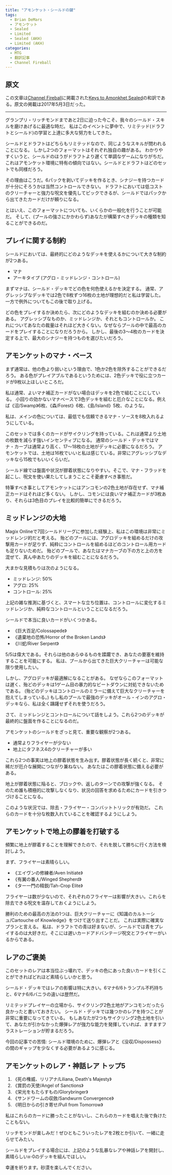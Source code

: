 ```yaml
---
title: "アモンケット・シールドの鍵"
tags:
  - Brian DeMars
  - アモンケット
  - Sealed
  - Limited
  - Sealed (AKH)
  - Limited (AKH)
categories:
  - MTG
  - 翻訳記事
  - Channel Fireball
---
```


## 原文

この文章は[Channel Fireball](http://www.channelfireball.com/)に掲載された[Keys to Amonkhet Sealed](https://www.channelfireball.com/articles/keys-to-amonkhet-sealed/)の和訳である。原文の掲載は2017年5月3日だった。

<!-- more -->

----

グランプリ・リッチモンドまであと2日に迫った今こそ、我々のシールド・スキルを磨けあげるに最適な時だ。
私はこのイベントに夢中で、リミテッド(ドラフトとシールド)の学習と上達に多大な努力をしてきた。

シールドとドラフトはどちらもリミテッドなので、同じようなスキルが問われることになる。
しかし2つのフォーマットはそれぞれ独自の趣がある。
わかりやすくいうと、シールドのほうがドラフトより遅くて単調なゲームになりがちだ。
これはアモンケット環境に特有の傾向ではない。シールドとドラフトはどのセットでも同様だろう。

その理由はこうだ。6パックを剥いてデッキを作るとき、シナジーを持つカードが十分にそろうかは当然コントロールできない。
ドラフトにおいては低コストのクリーチャーと強力な呪文を優先してピックできるが、シールドではパックから出てきたカードだけが頼りになる。

とはいえ、このフォーマットについても、いくらかの一般化を行うことが可能だ。
そして、(プールの強さにかかわらず)あなたが構築すべきデッキの種類を知ることができるのだ。

## プレイに関する制約

シールドにおいては、最終的にどのようなデッキを使えるかについて大きな制約が2つある。

  * マナ
  * アーキタイプ (アグロ・ミッドレンジ・コントロール)

まずマナは、シールド・デッキでどの色を何色使えるかを決定する。
通常、アグレッシブなデッキでは2色で8枚ずつ16枚の土地が理想的だと私は学習した。
一方で例外についてもこの後で取り上げる。

どの色をプレイするか決めたら、次にどのようなデッキを組むのか決める必要がある。
アグレッシブなものか、ミッドレンジか、それともコントロールか。
これについてあなたの裁量はそれほど大きくない。なぜならプールの中で最高のカードをプレイすることになりだろうから。
しかし、最後の3～4枚のカードを決定する上で、最大のシナジーを持つものを選びたいだろう。

## アモンケットのマナ・ベース

まず通常は、他の色より弱いという理由で、1色か2色を除外することができるだろう。
ある色がプレイアブルであるというためには、2色デッキで役に立つカードが9枚以上ほしいところだ。

私は通常、よいマナ補正カードがない場合はデッキを2色で組むことにしている。
小回りの効かないマナベースで3色デッキを組むと厄介なことになる。例えば《沼/Swamp》6枚、《森/Forest》6枚、《島/Island》5枚、のような。

私は、メインの色については、最低でも信頼できるマナ・ソースを8枚入れるようにしている。

このセットでは多くのカードがサイクリングを持っている。これは通常より土地の枚数を減らす強いインセンティブになる。
通常のシールド・デッキではマナ・カーブは通常より高く、17～18枚の土地がデッキに必要になるだろう。
アモンケットでは、土地は16枚でいいと私は感じている。非常にアグレッシブなデッキなら15枚でもいいくらいだ。

シールド線では盤面や状況が膠着状態になりやすい。そこで、マナ・フラッドを起こし、呪文を使い果たしてしまうことこそ憂慮すべき事態だ。

特筆すべき事としてアモンケットにはアンコモンの2色土地が存在せず、マナ補正カードはそれほど多くない。
しかし、コモンには良いマナ補正カードが3枚あり、それらは3色目のプレイを比較的簡単にできるだろう。

## ミッドレンジの大地

Magix Onlineで7回シールドリーグに参加した経験上、私はこの環境は非常にミッドレンジ的だと考える。
殆どのプールには、アグロデッキを組めるだけの攻撃用カードが足りず、純粋にコントロールを組めるほどのコントロール用カードも足りないためだ。
殆どのプールで、あなたはマナカーブの下の方と上の方を混ぜて、真ん中あたりのデッキを組むことになるだろう。

大まかな見積もりは次のようになる。

  * ミッドレンジ: 50%
  * アグロ: 25%
  * コントロール: 25%

上記の雑な推測に基づくと、スマートな立ち位置は、コントロールに変化するミッドレンジか、純粋なコントロールということになるだろう。

シールドで本当に良いカードがいくつかある。

  * 《巨大百足/Colossapede》
  * 《遺棄地の恐怖/Horror of the Broken Lands》
  * 《川蛇/River Serpent》

5/5は偉大である。それらは他のあらゆるものを蹂躙でき、あなたの要塞を維持することを可能にする。
私は、プールから出てきた巨大クリーチャーは可能な限り使用したい。

しかし、アグロデッキが最適解になることがある。
なぜならこのフォーマットは遅く、殆どのデッキは1ゲーム目の暴力的なビートダウンに対処できないためである。
(殆どのデッキはコントロールのミラーに備えて巨大なクリーチャーを抱えてしまっている。)
もし私のプールで最強のデッキがオール・インのアグロ・デッキなら、私は全く躊躇せずそれを使うだろう。

さて、ミッドレンジとコントロールについて話をしよう。これら2つのデッキが最終的に盤面を作ることになるのだ。

アモンケットのシールドをざっと見て、重要な観察が2つある。

  * 通常よりフライヤーが少ない
  * 地上にタフネス4のクリーチャーが多い

これら2つの事実は地上の膠着状態を生み出す。膠着状態が長く続くと、非常に稀だが厄介な展開につながり兼ねない。
あなたはこの膠着状態に備える必要がある。

地上が膠着状態に陥ると、ブロックや、返しのターンでの攻撃が強くなる。
そのため誰も積極的に攻撃しなくなり、状況の回答を求めるためにカードを引きつづけることになる。

このような状況では、除去・フライヤー・コンバットトリックが有効だ。
これらのカードを十分な枚数入れていることを確認するようにしよう。

## アモンケットで地上の膠着を打破する

頻繁に地上が膠着することを理解できたので、それを脱して勝ちに行く方法を検討しよう。

まず、フライヤーは素晴らしい。

  * 《エイヴンの修練者/Aven Initiate》
  * 《有翼の番人/Winged Shepherd》
  * 《ター一門の精鋭/Tah-Crop Elite》

フライヤーは数が少ないので、それぞれのフライヤーは影響が大きい。これらを除去できる呪文を温存しておくようにしよう。

勝利のための最高の方法の1つは、巨大クリーチャーに《知識のカルトーシュ/Cartouche of Knowledge》をつけて送り出すことだ。
これは実際に確実なプランと言える。
私は、ドラフトでの青は好まないが、シールドでは青をプレイするのは大好きだ。そこには遅いカードアドバンテージ呪文とフライヤーがいるからである。

## レアのご褒美

このセットのレアは本当位ぶっ壊れで、デッキの色にあった良いカードを引くことができればどれほど素晴らしいかと思う。

シールド・デッキではレアの影響は特に大きい。6マナ6/6トランプル不朽持ちと、6マナ6/6バニラの違いは歴然だ。

リミテッドプレイヤーの立場から、サイクリング2色土地がアンコモンだったら良かったと書いておきたい。
シールド・デッキでは幾つかのレアを持つことが非常に重要になってきている。
もしあなたが2つもサイクリング2色土地を引いて、あなたが引かなかった爆弾レアが強力な能力を発揮していれば、ますますフラストレーションが貯まるだろう。

今回の記事での苦情: シールド環境のために、爆弾レアと《没収/Dispossess》の間のギャップを少なくする必要があるように感じる。

## アモンケットのレア・神話レア トップ5

  1. 《死の権威、リリアナ/Liliana, Death's Majesty》
  2. 《賞罰の天使/Angel of Sanctions》
  3. 《栄光をもたらすもの/Glorybringer》
  4. 《サンドワームの収斂/Sandwurm Convergence》
  5. 《明日からの引き寄せ/Pull from Tomorrow》

私はこれらのカードに勝ったことがないし、これらのカードを唱えた後で負けたこともない。

リッチモンドが楽しみだ！ぜひともこういったレアを2枚とか引いて、一緒に走らせてみたい。

シールドをプレイする場合には、上記のような乱暴なレアや神話レアを開封し、素晴らしいx-0のデッキを組んでほしい。

幸運を祈ります。砂漠を楽しんでください。